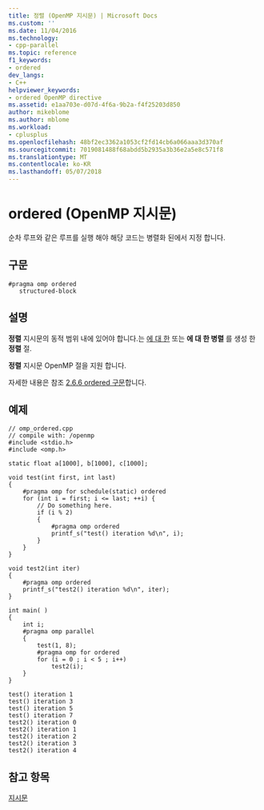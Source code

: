```yaml
---
title: 정렬 (OpenMP 지시문) | Microsoft Docs
ms.custom: ''
ms.date: 11/04/2016
ms.technology:
- cpp-parallel
ms.topic: reference
f1_keywords:
- ordered
dev_langs:
- C++
helpviewer_keywords:
- ordered OpenMP directive
ms.assetid: e1aa703e-d07d-4f6a-9b2a-f4f25203d850
author: mikeblome
ms.author: mblome
ms.workload:
- cplusplus
ms.openlocfilehash: 48bf2ec3362a1053cf2fd14cb6a066aaa3d370af
ms.sourcegitcommit: 7019081488f68abdd5b2935a3b36e2a5e8c571f8
ms.translationtype: MT
ms.contentlocale: ko-KR
ms.lasthandoff: 05/07/2018
---
```

# <a name="ordered-openmp-directives"></a>ordered (OpenMP 지시문)
순차 루프와 같은 루프를 실행 해야 해당 코드는 병렬화 된에서 지정 합니다.  
  
## <a name="syntax"></a>구문  
  
```  
#pragma omp ordered  
   structured-block  
```  
  
## <a name="remarks"></a>설명  
 **정렬** 지시문의 동적 범위 내에 있어야 합니다.는 [에 대 한](../../../parallel/openmp/reference/for-openmp.md) 또는 **에 대 한 병렬** 를 생성 한 **정렬** 절.  
  
 **정렬** 지시문 OpenMP 절을 지원 합니다.  
  
 자세한 내용은 참조 [2.6.6 ordered 구문](../../../parallel/openmp/2-6-6-ordered-construct.md)합니다.  
  
## <a name="example"></a>예제  
  
```  
// omp_ordered.cpp  
// compile with: /openmp   
#include <stdio.h>  
#include <omp.h>  
  
static float a[1000], b[1000], c[1000];  
  
void test(int first, int last)   
{  
    #pragma omp for schedule(static) ordered  
    for (int i = first; i <= last; ++i) {  
        // Do something here.  
        if (i % 2)   
        {  
            #pragma omp ordered   
            printf_s("test() iteration %d\n", i);  
        }  
    }  
}  
  
void test2(int iter)   
{  
    #pragma omp ordered  
    printf_s("test2() iteration %d\n", iter);  
}  
  
int main( )   
{  
    int i;  
    #pragma omp parallel  
    {  
        test(1, 8);  
        #pragma omp for ordered  
        for (i = 0 ; i < 5 ; i++)  
            test2(i);  
    }  
}  
```  
  
```Output  
test() iteration 1  
test() iteration 3  
test() iteration 5  
test() iteration 7  
test2() iteration 0  
test2() iteration 1  
test2() iteration 2  
test2() iteration 3  
test2() iteration 4  
```  
  
## <a name="see-also"></a>참고 항목  
 [지시문](../../../parallel/openmp/reference/openmp-directives.md)